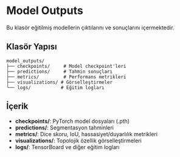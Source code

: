 # Model Outputs

Bu klasör eğitilmiş modellerin çıktılarını ve sonuçlarını içermektedir.

## Klasör Yapısı

```
model_outputs/
├── checkpoints/     # Model checkpoint'leri
├── predictions/     # Tahmin sonuçları
├── metrics/         # Performans metrikleri
├── visualizations/ # Görselleştirmeler
└── logs/           # Eğitim logları
```

## İçerik

- **checkpoints/**: PyTorch model dosyaları (.pth)
- **predictions/**: Segmentasyon tahminleri
- **metrics/**: Dice skoru, IoU, hassasiyet/duyarlılık metrikleri
- **visualizations/**: Topolojik özellik görselleştirmeleri
- **logs/**: TensorBoard ve diğer eğitim logları